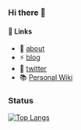 ### Hi there 👋

#### 🔭 Links
- 🌱 [about](https://fjdj.dev/)
- ⚡ [blog](https://fjdj.hatenablog.com/)
- 💬 [twitter](https://twitter.com/12smh1/)
- 📚 [Personal Wiki](https://wiki.fjdj.dev/)

### Status

[![Top Langs](https://github-readme-stats.vercel.app/api/top-langs/?username=fjdj-1515&layout=compact)](https://github.com/anuraghazra/github-readme-stats)

<!--
**fjdj-1515/fjdj-1515** is a ✨ _special_ ✨ repository because its `README.md` (this file) appears on your GitHub profile.

Here are some ideas to get you started:

- 🔭 I’m currently working on ...
- 🌱 I’m currently learning ...
- 👯 I’m looking to collaborate on ...
- 🤔 I’m looking for help with ...
- 💬 Ask me about ...
- 📫 How to reach me: ...
- 😄 Pronouns: ...
- ⚡ Fun fact: ...
-->

<!--
[![Anurag's GitHub stats](https://github-readme-stats.vercel.app/api?username=fjdj-1515&show_icons=true)](https://github.com/anuraghazra/github-readme-stats)
-->
